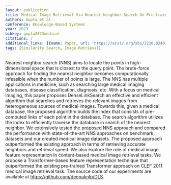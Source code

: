 ```yaml
---
layout: publication
title: Medical Image Retrieval Via Nearest Neighbor Search On Pre-trained Image Features
authors: Gupta et al.
conference: Knowledge-Based Systems
year: 2023
bibkey: gupta2023medical
citations: 7
additional_links: [{name: Paper, url: 'https://arxiv.org/abs/2210.02401'}]
tags: [Similarity Search, Image Retrieval]
---
```

Nearest neighbor search (NNS) aims to locate the points in high-dimensional
space that is closest to the query point. The brute-force approach for finding
the nearest neighbor becomes computationally infeasible when the number of
points is large. The NNS has multiple applications in medicine, such as
searching large medical imaging databases, disease classification, diagnosis,
etc. With a focus on medical imaging, this paper proposes DenseLinkSearch an
effective and efficient algorithm that searches and retrieves the relevant
images from heterogeneous sources of medical images. Towards this, given a
medical database, the proposed algorithm builds the index that consists of
pre-computed links of each point in the database. The search algorithm utilizes
the index to efficiently traverse the database in search of the nearest
neighbor. We extensively tested the proposed NNS approach and compared the
performance with state-of-the-art NNS approaches on benchmark datasets and our
created medical image datasets. The proposed approach outperformed the existing
approach in terms of retrieving accurate neighbors and retrieval speed. We also
explore the role of medical image feature representation in content-based
medical image retrieval tasks. We propose a Transformer-based feature
representation technique that outperformed the existing pre-trained Transformer
approach on CLEF 2011 medical image retrieval task. The source code of our
experiments are available at https://github.com/deepaknlp/DLS.